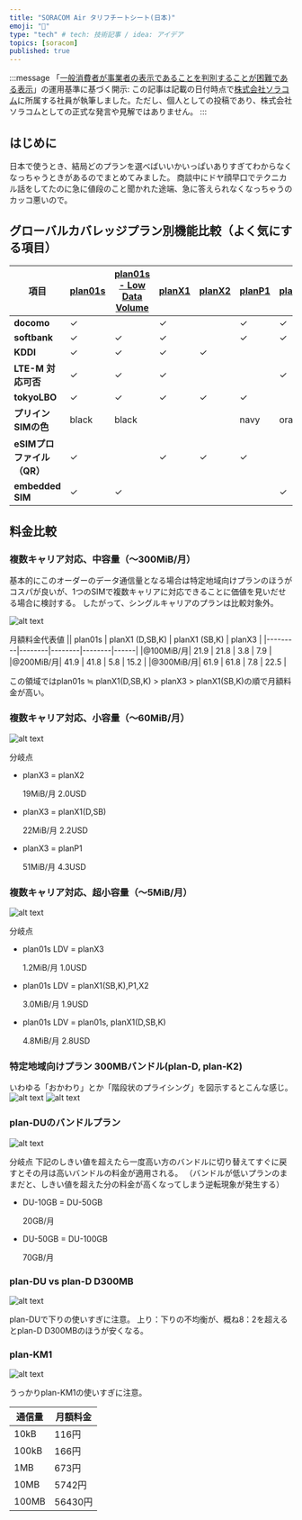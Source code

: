 ```yaml
---
title: "SORACOM Air タリフチートシート(日本)"
emoji: "🔖"
type: "tech" # tech: 技術記事 / idea: アイデア
topics: [soracom]
published: true
---
```


:::message
「[一般消費者が事業者の表示であることを判別することが困難である表示](https://www.caa.go.jp/policies/policy/representation/fair_labeling/guideline/assets/representation_cms216_230328_03.pdf)」の運用基準に基づく開示: この記事は記載の日付時点で[株式会社ソラコム](https://soracom.jp/)に所属する社員が執筆しました。ただし、個人としての投稿であり、株式会社ソラコムとしての正式な発言や見解ではありません。
:::

## はじめに
日本で使うとき、結局どのプランを選べばいいかいっぱいありすぎてわからなくなっちゃうときがあるのでまとめてみました。
商談中にドヤ顔早口でテクニカル話をしてたのに急に値段のこと聞かれた途端、急に答えられなくなっちゃうのカッコ悪いので。

## グローバルカバレッジプラン別機能比較（よく気にする項目）

| 項目 | [plan01s](https://soracom.jp/services/air/cellular/pricing/price_iot_sim/#plan01s) | [plan01s - Low Data Volume](https://soracom.jp/services/air/cellular/pricing/price_iot_sim/#plan01sLDV) | [planX1](https://soracom.jp/services/air/cellular/pricing/price_iot_sim_add_subscription/#planX1) | [planX2](https://soracom.jp/services/air/cellular/pricing/price_iot_sim_esim_profile_download/#planX2) | [planP1](https://soracom.jp/services/air/cellular/pricing/price_iot_sim_add_subscription/#planP1) | [planX3](https://soracom.jp/services/air/cellular/pricing/price_iot_sim_add_subscription/#planX3) |
|--------------|---------|------------------------|--------|--------|--------| ------ |
| **docomo** |  ✓  |  |  ✓  |  | ✓ | ✓  |
| **softbank** |  ✓  |  ✓  |  ✓  |  |  ✓  | ✓  |
| **KDDI** |  ✓  |  ✓  |  ✓  |  ✓  |  |  |
| **LTE-M 対応可否** | ✓ | ✓ | ✓ |  |  | ✓ |
| **tokyoLBO** | ✓ | ✓ | ✓ | ✓ | ✓ |  |
| **プリインSIMの色** | black | black |  |  | navy | orange |
| **eSIMプロファイル（QR）** | ✓ |  | ✓ | ✓ | ✓ |  |
| **embedded SIM** | ✓ | ✓ |  |  |  | ✓ |



## 料金比較

### 複数キャリア対応、中容量（〜300MiB/月）
基本的にこのオーダーのデータ通信量となる場合は特定地域向けプランのほうがコスパが良いが、1つのSIMで複数キャリアに対応できることに価値を見いだせる場合に検討する。
したがって、シングルキャリアのプランは比較対象外。

![alt text](/images/cheatsheet/image.png)

月額料金代表値
|| plan01s | planX1 (D,SB,K) | planX1 (SB,K) | planX3 |
|---------|--------|--------|--------|------|
|@100MiB/月| 21.9 | 21.8 | 3.8 | 7.9 |
|@200MiB/月| 41.9 | 41.8 | 5.8 | 15.2 |
|@300MiB/月| 61.9 | 61.8 | 7.8 | 22.5 |

この領域ではplan01s ≒ planX1(D,SB,K) > planX3 > planX1(SB,K)の順で月額料金が高い。

### 複数キャリア対応、小容量（〜60MiB/月）

![alt text](/images/cheatsheet/image-1.png)

分岐点
- planX3 = planX2

    19MiB/月 2.0USD

- planX3 = planX1(D,SB)

    22MiB/月 2.2USD

- planX3 = planP1

    51MiB/月 4.3USD


### 複数キャリア対応、超小容量（〜5MiB/月）
![alt text](/images/cheatsheet/image-2.png)

分岐点
- plan01s LDV = planX3

    1.2MiB/月 1.0USD

- plan01s LDV = planX1(SB,K),P1,X2

    3.0MiB/月 1.9USD

- plan01s LDV = plan01s, planX1(D,SB,K)

    4.8MiB/月 2.8USD

### 特定地域向けプラン 300MBバンドル(plan-D, plan-K2)
いわゆる「おかわり」とか「階段状のプライシング」を図示するとこんな感じ。
![alt text](/images/cheatsheet/image-4.png)
![alt text](/images/cheatsheet/image-3.png)

### plan-DUのバンドルプラン
![alt text](/images/cheatsheet/image-5.png)

分岐点
下記のしきい値を超えたら一度高い方のバンドルに切り替えてすぐに戻すとその月は高いバンドルの料金が適用される。
（バンドルが低いプランのままだと、しきい値を超えた分の料金が高くなってしまう逆転現象が発生する）
- DU-10GB = DU-50GB

    20GB/月 

- DU-50GB = DU-100GB

    70GB/月

### plan-DU vs plan-D D300MB
![alt text](/images/cheatsheet/image-7.png)

plan-DUで下りの使いすぎに注意。
上り：下りの不均衡が、概ね8：2を超えるとplan-D D300MBのほうが安くなる。


### plan-KM1
![alt text](/images/cheatsheet/image-6.png)

うっかりplan-KM1の使いすぎに注意。


| 通信量 | 月額料金|
|---------|--------|
| 10kB | 116円 |
| 100kB | 166円 |
| 1MB | 673円 |
| 10MB | 5742円 |
| 100MB | 56430円 |